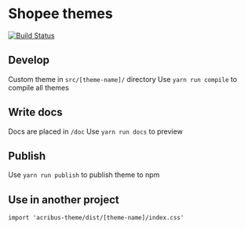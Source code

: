 # Shopee themes

[![Build Status](https://travis-ci.com/acribus/acribus-theme.svg?branch=master)](https://travis-ci.com/acribus/acribus-theme)

## Develop
Custom theme in `src/[theme-name]/` directory
Use `yarn run compile` to compile all themes

## Write docs
Docs are placed in `/doc`
Use `yarn run docs` to preview

## Publish
Use `yarn run publish` to publish theme to npm

## Use in another project
`import 'acribus-theme/dist/[theme-name]/index.css'`
